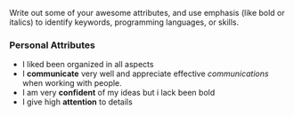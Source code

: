 Write out some of your awesome attributes, and use emphasis (like bold or italics) to identify keywords, programming languages, or skills. 
### Personal Attributes
* I liked been organized in all aspects
* I **communicate** very well and appreciate effective *communications* when working with people.
* I am very **confident** of my ideas but i lack been bold
* I give high **attention** to details
